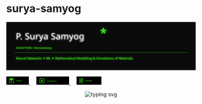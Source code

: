 # surya-samyog
<!-- Cyberpunk / Neon Green GitHub Profile README -->

<p align="center">
  <img src="./neon_header.svg" alt="Neon header" />
</p>



<p align="left">
  <a href="mailto:psuryasamyog@gmail.com">
    <img src="./emailpixel.svg" alt="Email" height="22">
  </a>
  &nbsp;&nbsp;&nbsp;
  <a href="https://instagram.com/suryasamyog" target="_blank">
    <img src="./instagrampixel.svg" alt="Instagram" height="22">
  </a>
  &nbsp;&nbsp;&nbsp;
  <a href="https://github.com/suryasamyog/suryasamyog/raw/main/resume.pdf" target="_blank">
    <img src="./resumepixel.svg" alt="Resume" height="22">
  </a>
</p>

  <p align="center">
  <img src="https://readme-typing-svg.demolab.com?font=Fira+Code&pause=1200&center=true&vCenter=true&width=720&lines=Building+ML+%E2%80%A2+Simulations+%E2%80%A2+Materials;Always+in+Cyberpunk+Green+%E2%9A%A1;Open+to+collab+%2F+research+ideas" alt="typing svg">
</p>
